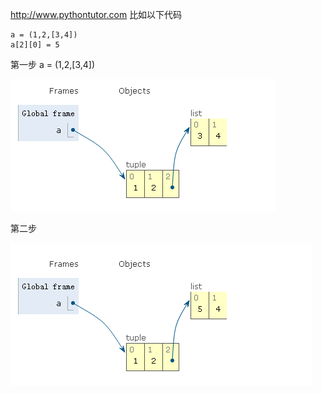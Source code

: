 http://www.pythontutor.com
比如以下代码
```
a = (1,2,[3,4])
a[2][0] = 5
```
第一步 a = (1,2,[3,4])

![image](pic/python%E5%8F%AF%E8%A7%86%E5%8C%96%E7%BD%91%E7%AB%991.png)


第二步

![image](pic/python%E5%8F%AF%E8%A7%86%E5%8C%96%E7%BD%91%E7%AB%992.png)


